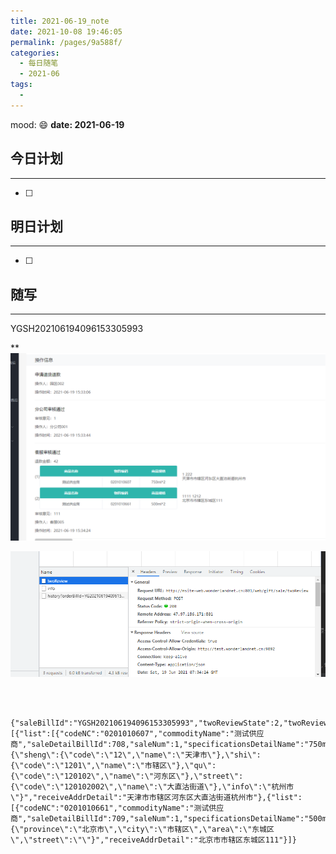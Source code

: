 ```yaml
---
title: 2021-06-19_note
date: 2021-10-08 19:46:05
permalink: /pages/9a588f/
categories:
  - 每日随笔
  - 2021-06
tags:
  - 
---
```

mood: :smile:  																		**date: 2021-06-19**  

## 今日计划  
------
- [ ]  
## 明日计划  
------
- [ ]  
## 随写 
------

YGSH202106194096153305993

**![image-20210619153951672](2021-06-19_note.assets/image-20210619153951672.png)

![image-20210619153935420](2021-06-19_note.assets/image-20210619153935420.png)

```



{"saleBillId":"YGSH202106194096153305993","twoReviewState":2,"twoReviewContent":"111","twoReviewPrice":42,"addressList":[{"list":[{"codeNC":"0201010607","commodityName":"测试供应商","saleDetailBillId":708,"saleNum":1,"specificationsDetailName":"750ml*2"}],"receiveUserName":"1","receiveMobile":"222","receiveAddrName":"{\"sheng\":{\"code\":\"12\",\"name\":\"天津市\"},\"shi\":{\"code\":\"1201\",\"name\":\"市辖区\"},\"qu\":{\"code\":\"120102\",\"name\":\"河东区\"},\"street\":{\"code\":\"120102002\",\"name\":\"大直沽街道\"},\"info\":\"杭州市\"}","receiveAddrDetail":"天津市市辖区河东区大直沽街道杭州市"},{"list":[{"codeNC":"0201010661","commodityName":"测试供应商","saleDetailBillId":709,"saleNum":1,"specificationsDetailName":"500ml*2"}],"receiveUserName":"1111","receiveMobile":"1212","receiveAddrName":"{\"province\":\"北京市\",\"city\":\"市辖区\",\"area\":\"东城区\",\"street\":\"\"}","receiveAddrDetail":"北京市市辖区东城区111"}]}
```



```java

```

